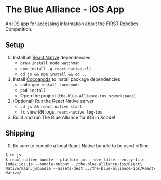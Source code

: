 The Blue Alliance - iOS App
=====================

An iOS app for accessing information about the FIRST Robotics Competition.

Setup
-----
0. Install all [React Native](https://facebook.github.io/react-native) dependencies
	* `brew install node watchman`
	* `npm install -g react-native-cli`
	* `cd js && npm install && cd ..`
1. Install [Cocoapods](http://guides.cocoapods.org/using/getting-started.html#getting-started) to install package dependencies
	* `sudo gem install cocoapods`
	* `pod install`
	* Open the project (`the-blue-alliance-ios.xcworkspace`)
2. (Optional) Run the React Native server
	* `cd js && react-native start`
	* To view RN logs, `react-native log-ios`
3. Build and run The Blue Alliance for iOS in Xcode!

Shipping
-----
0. Be sure to compile a local React Native bundle to be used offline

```
$ cd js
$ react-native bundle --platform ios --dev false --entry-file index.ios.js --bundle-output ../the-blue-alliance-ios/React\ Native/main.jsbundle --assets-dest ../the-blue-alliance-ios/React\ Native/
```
